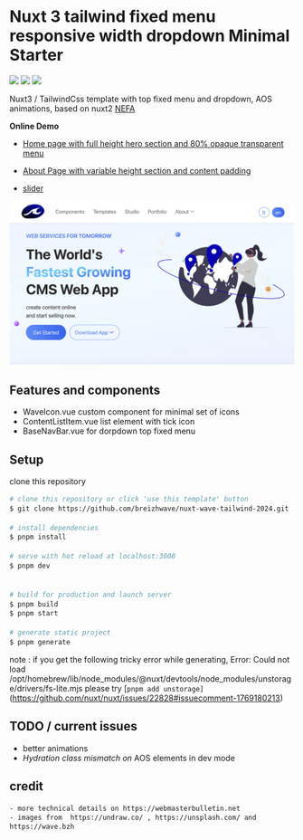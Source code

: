 # Nuxt 3 tailwind fixed menu responsive width dropdown Minimal Starter

 <img src='https://img.shields.io/badge/nuxt-3-brightgreen.svg'/>  <img src='https://img.shields.io/badge/tailwind-css-blue.svg'/>  <img src='https://img.shields.io/badge/aos-js-green.svg'/>  

Nuxt3 / TailwindCss template with top fixed menu and dropdown, AOS animations, based on nuxt2 [NEFA](https://www.tailwindawesome.com/resources/nefa)

**Online Demo**


- [Home page with full height hero section and 80% opaque transparent menu](https://nuxt-wave-tailwind-git-main-breizhwaves-projects.vercel.app/)

- [About Page with variable height section and content padding](https://nuxt-wave-tailwind-git-main-breizhwaves-projects.vercel.app/about)
- [slider](https://nuxt-wave-tailwind-git-main-breizhwaves-projects.vercel.app/slider/swiper)


![Thumbnail](assets/img/illustrations/screenshot.jpg)

## Features and components 

- WaveIcon.vue custom component for minimal set of icons
- ContentListItem.vue list element with tick icon
- BaseNavBar.vue for dorpdown top fixed menu 

## Setup

clone this repository


```bash
# clone this repository or click 'use this template' button
$ git clone https://github.com/breizhwave/nuxt-wave-tailwind-2024.git

# install dependencies
$ pnpm install

# serve with hot reload at localhost:3000
$ pnpm dev


# build for production and launch server
$ pnpm build
$ pnpm start

# generate static project
$ pnpm generate
```

 note : if you get the following  tricky error while generating,
  Error: Could not load /opt/homebrew/lib/node_modules/@nuxt/devtools/node_modules/unstorage/drivers/fs-lite.mjs
  please try  [`pnpm add unstorage]` (https://github.com/nuxt/nuxt/issues/22828#issuecomment-1769180213)


## TODO / current issues

- better animations 
- <i>Hydration class mismatch on</i> AOS elements in dev mode

## credit
~~~~
- more technical details on https://webmasterbulletin.net 
- images from  https://undraw.co/ , https://unsplash.com/ and https://wave.bzh
